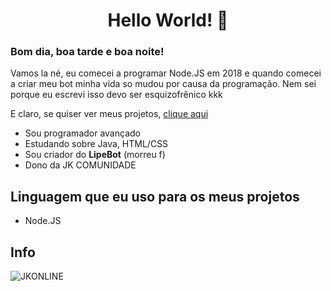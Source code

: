 <h1 align="center">Hello World! 👋</h1>

### Bom dia, boa tarde e boa noite!

Vamos la né, eu comecei a programar Node.JS em 2018 e quando comecei a criar meu bot minha vida so mudou por causa da programação. Nem sei porque eu escrevi isso devo ser esquizofrênico kkk

E claro, se quiser ver meus projetos, [clique aqui](https://github.com/aquelemesmo?tab=repositories)

- Sou programador avançado
- Estudando sobre Java, HTML/CSS
- Sou criador do **LipeBot** (morreu f)
- Dono da JK COMUNIDADE

## Linguagem que eu uso para os meus projetos

- Node.JS

## Info

![JKONLINE](https://img.shields.io/discord/786677580970328094?label=JK)
